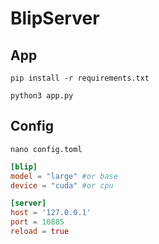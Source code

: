 # BlipServer

## App

`pip install -r requirements.txt`

`python3 app.py`

## Config

`nano config.toml`

```toml
[blip]
model = "large" #or base
device = "cuda" #or cpu

[server]
host = '127.0.0.1'
port = 10885
reload = true
```